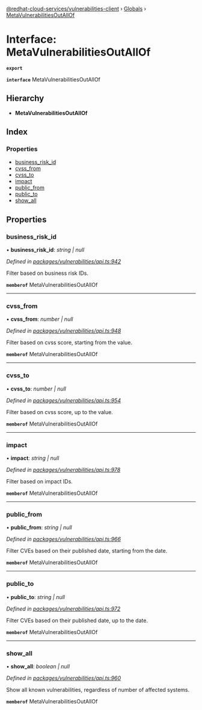 [@redhat-cloud-services/vulnerabilities-client](../README.md) › [Globals](../globals.md) › [MetaVulnerabilitiesOutAllOf](metavulnerabilitiesoutallof.md)

# Interface: MetaVulnerabilitiesOutAllOf

**`export`** 

**`interface`** MetaVulnerabilitiesOutAllOf

## Hierarchy

* **MetaVulnerabilitiesOutAllOf**

## Index

### Properties

* [business_risk_id](metavulnerabilitiesoutallof.md#business_risk_id)
* [cvss_from](metavulnerabilitiesoutallof.md#cvss_from)
* [cvss_to](metavulnerabilitiesoutallof.md#cvss_to)
* [impact](metavulnerabilitiesoutallof.md#impact)
* [public_from](metavulnerabilitiesoutallof.md#public_from)
* [public_to](metavulnerabilitiesoutallof.md#public_to)
* [show_all](metavulnerabilitiesoutallof.md#show_all)

## Properties

###  business_risk_id

• **business_risk_id**: *string | null*

*Defined in [packages/vulnerabilities/api.ts:942](https://github.com/RedHatInsights/javascript-clients/blob/master/packages/vulnerabilities/api.ts#L942)*

Filter based on business risk IDs.

**`memberof`** MetaVulnerabilitiesOutAllOf

___

###  cvss_from

• **cvss_from**: *number | null*

*Defined in [packages/vulnerabilities/api.ts:948](https://github.com/RedHatInsights/javascript-clients/blob/master/packages/vulnerabilities/api.ts#L948)*

Filter based on cvss score, starting from the value.

**`memberof`** MetaVulnerabilitiesOutAllOf

___

###  cvss_to

• **cvss_to**: *number | null*

*Defined in [packages/vulnerabilities/api.ts:954](https://github.com/RedHatInsights/javascript-clients/blob/master/packages/vulnerabilities/api.ts#L954)*

Filter based on cvss score, up to the value.

**`memberof`** MetaVulnerabilitiesOutAllOf

___

###  impact

• **impact**: *string | null*

*Defined in [packages/vulnerabilities/api.ts:978](https://github.com/RedHatInsights/javascript-clients/blob/master/packages/vulnerabilities/api.ts#L978)*

Filter based on impact IDs.

**`memberof`** MetaVulnerabilitiesOutAllOf

___

###  public_from

• **public_from**: *string | null*

*Defined in [packages/vulnerabilities/api.ts:966](https://github.com/RedHatInsights/javascript-clients/blob/master/packages/vulnerabilities/api.ts#L966)*

Filter CVEs based on their published date, starting from the date.

**`memberof`** MetaVulnerabilitiesOutAllOf

___

###  public_to

• **public_to**: *string | null*

*Defined in [packages/vulnerabilities/api.ts:972](https://github.com/RedHatInsights/javascript-clients/blob/master/packages/vulnerabilities/api.ts#L972)*

Filter CVEs based on their published date, up to the date.

**`memberof`** MetaVulnerabilitiesOutAllOf

___

###  show_all

• **show_all**: *boolean | null*

*Defined in [packages/vulnerabilities/api.ts:960](https://github.com/RedHatInsights/javascript-clients/blob/master/packages/vulnerabilities/api.ts#L960)*

Show all known vulnerabilities, regardless of number of affected systems.

**`memberof`** MetaVulnerabilitiesOutAllOf
